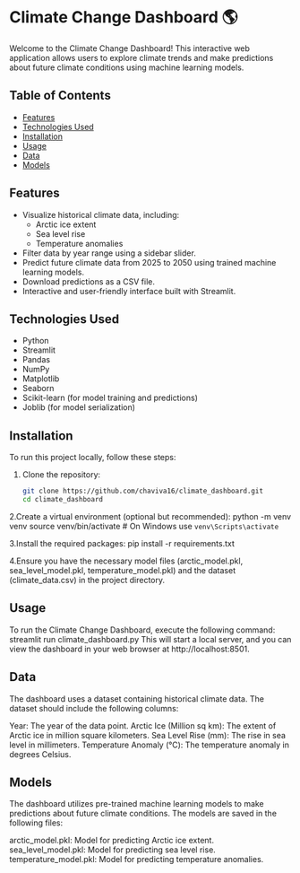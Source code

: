 # Climate Change Dashboard 🌎

Welcome to the Climate Change Dashboard! This interactive web application allows users to explore climate trends and make predictions about future climate conditions using machine learning models.

## Table of Contents

- [Features](#features)
- [Technologies Used](#technologies-used)
- [Installation](#installation)
- [Usage](#usage)
- [Data](#data)
- [Models](#models)


## Features

- Visualize historical climate data, including:
  - Arctic ice extent
  - Sea level rise
  - Temperature anomalies
- Filter data by year range using a sidebar slider.
- Predict future climate data from 2025 to 2050 using trained machine learning models.
- Download predictions as a CSV file.
- Interactive and user-friendly interface built with Streamlit.

## Technologies Used

- Python
- Streamlit
- Pandas
- NumPy
- Matplotlib
- Seaborn
- Scikit-learn (for model training and predictions)
- Joblib (for model serialization)

## Installation

To run this project locally, follow these steps:

1. Clone the repository:
   ```bash
   git clone https://github.com/chaviva16/climate_dashboard.git
   cd climate_dashboard
   
  2.Create a virtual environment (optional but recommended):
  python -m venv venv
source venv/bin/activate  # On Windows use `venv\Scripts\activate`

3.Install the required packages:
pip install -r requirements.txt

4.Ensure you have the necessary model files (arctic_model.pkl, sea_level_model.pkl, temperature_model.pkl) and the dataset (climate_data.csv) in the project directory.

## Usage
To run the Climate Change Dashboard, execute the following command:
streamlit run climate_dashboard.py
This will start a local server, and you can view the dashboard in your web browser at http://localhost:8501.

## Data
The dashboard uses a dataset containing historical climate data. The dataset should include the following columns:

Year: The year of the data point.
Arctic Ice (Million sq km): The extent of Arctic ice in million square kilometers.
Sea Level Rise (mm): The rise in sea level in millimeters.
Temperature Anomaly (°C): The temperature anomaly in degrees Celsius.

## Models
The dashboard utilizes pre-trained machine learning models to make predictions about future climate conditions. The models are saved in the following files:

arctic_model.pkl: Model for predicting Arctic ice extent.
sea_level_model.pkl: Model for predicting sea level rise.
temperature_model.pkl: Model for predicting temperature anomalies.
